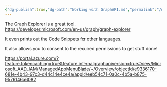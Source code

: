 ```yaml
---
{"dg-publish":true,"dg-path":"Working with GraphAPI.md","permalink":"/working-with-graph-api/","tags":["notes"]}
---
```



The Graph Explorer is a great tool.  
<https://developer.microsoft.com/en-us/graph/graph-explorer>

It even prints out the Code Snippets for other languages.

It also allows you to consent to the required permissions to get stuff done!

<https://portal.azure.com/?feature.tokencaching=true&feature.internalgraphapiversion=true#view/Microsoft_AAD_IAM/ManagedAppMenuBlade/~/Overview/objectId/e9336170-681e-4b43-97c3-d44c14e4ce4a/appId/eeb54c71-0a0c-4b5a-b875-9576146a6082>
